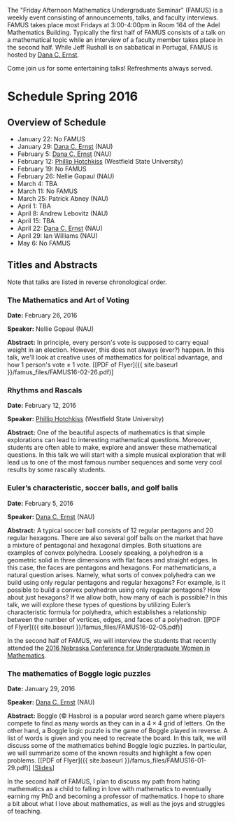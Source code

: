 The "Friday Afternoon Mathematics Undergraduate Seminar" (FAMUS) is a weekly event consisting of announcements, talks, and faculty interviews.  FAMUS takes place most Fridays at 3:00-4:00pm in Room 164 of the Adel Mathematics Building.  Typically the first half of FAMUS consists of a talk on a mathematical topic while an interview of a faculty member takes place in the second half. While Jeff Rushall is on sabbatical in Portugal, FAMUS is hosted by [Dana C. Ernst](http://dcernst.github.io).  

Come join us for some entertaining talks!  Refreshments always served.

# Schedule Spring 2016 #

## Overview of Schedule ##
  - January 22: No FAMUS
  - January 29: [Dana C. Ernst](http://dcernst.github.io) (NAU)
  - February 5: [Dana C. Ernst](http://dcernst.github.io) (NAU)
  - February 12: [Phillip Hotchkiss](http://www.westfield.ma.edu/math/faculty/hotchkiss/pkh.html) (Westfield State University)
  - February 19: No FAMUS
  - February 26: Nellie Gopaul (NAU)
  - March 4: TBA
  - March 11: No FAMUS
  - March 25: Patrick Abney (NAU)
  - April 1: TBA
  - April 8: Andrew Lebovitz (NAU)
  - April 15: TBA
  - April 22: [Dana C. Ernst](http://dcernst.github.io) (NAU)
  - April 29: Ian Williams (NAU)
  - May 6: No FAMUS

## Titles and Abstracts ##

Note that talks are listed in reverse chronological order.

### The Mathematics and Art of Voting ###

**Date:** February 26, 2016

**Speaker:** Nellie Gopaul (NAU)

**Abstract:** In principle, every person's vote is supposed to carry equal weight in an election.  However, this does not always (ever?) happen.  In this talk, we'll look at creative uses of mathematics for political advantage, and how 1 person's vote $\neq$ 1 vote. [[PDF of Flyer]({{ site.baseurl }}/famus_files/FAMUS16-02-26.pdf)]

### Rhythms and Rascals ###

**Date:** February 12, 2016

**Speaker:** [Phillip Hotchkiss](http://www.westfield.ma.edu/math/faculty/hotchkiss/pkh.html) (Westfield State University)

**Abstract:** One of the beautiful aspects of mathematics is that simple explorations can lead to interesting mathematical questions. Moreover, students are often able to make, explore and answer these mathematical questions. In this talk we will start with a simple musical exploration that will lead us to one of the most famous number sequences and some very cool results by some rascally students.

### Euler’s characteristic, soccer balls, and golf balls ###

**Date:** February 5, 2016

**Speaker:** [Dana C. Ernst](http://dcernst.github.io) (NAU)

**Abstract:** A typical soccer ball consists of 12 regular pentagons and 20 regular hexagons. There are also several golf balls on the market that have a mixture of pentagonal and hexagonal dimples. Both situations are examples of convex polyhedra. Loosely speaking, a polyhedron is a geometric solid in three dimensions with flat faces and straight edges. In this case, the faces are pentagons and hexagons. For mathematicians, a natural question arises. Namely, what sorts of convex polyhedra can we build using only regular pentagons and regular hexagons? For example, is it possible to build a convex polyhedron using only regular pentagons? How about just hexagons? If we allow both, how many of each is possible? In this talk, we will explore these types of questions by utilizing Euler’s characteristic formula for polyhedra, which establishes a relationship between the number of vertices, edges, and faces of a polyhedron. [[PDF of Flyer]({{ site.baseurl }}/famus_files/FAMUS16-02-05.pdf)]

In the second half of FAMUS, we will interview the students that recently attended the [2016 Nebraska Conference for Undergraduate Women in Mathematics](http://www.math.unl.edu/~ncuwm/18thAnnual/index.php).

### The mathematics of Boggle logic puzzles ###

**Date:** January 29, 2016

**Speaker:** [Dana C. Ernst](http://dcernst.github.io) (NAU)

**Abstract:** Boggle (© Hasbro) is a popular word search game where players compete to find as many words as they can in a $4 \times 4$ grid of letters. On the other hand, a Boggle logic puzzle is the game of Boggle played in reverse. A list of words is given and you need to recreate the board. In this talk, we will discuss some of the mathematics behind Boggle logic puzzles. In particular, we will summarize some of the known results and highlight a few open problems. [[PDF of Flyer]({{ site.baseurl }}/famus_files/FAMUS16-01-29.pdf)] [[Slides](https://speakerdeck.com/dcernst/the-mathematics-of-boggle-logic-puzzles)]

In the second half of FAMUS, I plan to discuss my path from hating mathematics as a child to falling in love with mathematics to eventually earning my PhD and becoming a professor of mathematics.  I hope to share a bit about what I love about mathematics, as well as the joys and struggles of teaching.
